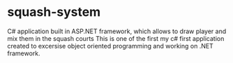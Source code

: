# squash-system
C# application built in ASP.NET framework, which allows to draw player and mix them in the squash courts
This is one of the first my c# first application created to excersise object oriented programming and working on .NET framework. 
